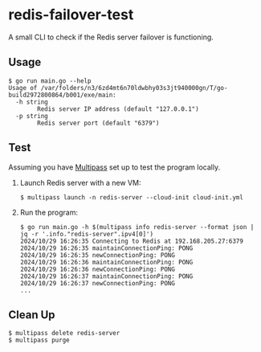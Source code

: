 # redis-failover-test

A small CLI to check if the Redis server failover is functioning.

## Usage

```
$ go run main.go --help
Usage of /var/folders/n3/6zd4mt6n70ldwbhy03s3jt940000gn/T/go-build2972800864/b001/exe/main:
  -h string
        Redis server IP address (default "127.0.0.1")
  -p string
        Redis server port (default "6379")
```

## Test

Assuming you have [Multipass](https://multipass.run/) set up to test the program locally.

1. Launch Redis server with a new VM:
   ```console
   $ multipass launch -n redis-server --cloud-init cloud-init.yml
   ```
2. Run the program:
   ```console
   $ go run main.go -h $(multipass info redis-server --format json | jq -r '.info."redis-server".ipv4[0]')
   2024/10/29 16:26:35 Connecting to Redis at 192.168.205.27:6379
   2024/10/29 16:26:35 maintainConnectionPing: PONG
   2024/10/29 16:26:35 newConnectionPing: PONG
   2024/10/29 16:26:36 maintainConnectionPing: PONG
   2024/10/29 16:26:36 newConnectionPing: PONG
   2024/10/29 16:26:37 maintainConnectionPing: PONG
   2024/10/29 16:26:37 newConnectionPing: PONG
   ...
   ```

## Clean Up

```
$ multipass delete redis-server
$ multipass purge
```
